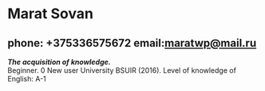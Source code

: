 # Marat Sovan
## phone: +375336575672 email:maratwp@mail.ru
***The acquisition of knowledge.***  
Beginner.
0
New user
University BSUIR (2016).
Level of knowledge of English: A-1